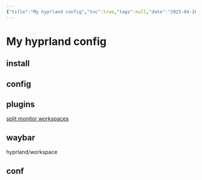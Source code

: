 ```yaml
---
{"title":"My hyprland config","toc":true,"tags":null,"date":"2025-04-26","dg-publish":true,"permalink":"/wiki/code/hyprland/","dgPassFrontmatter":true,"noteIcon":"","created":"2025-04-26T14:14:49.988+08:00"}
---
```



# My hyprland config

## install

## config

## plugins

[split monitor workspaces](https://github.com/Duckonaut/split-monitor-workspaces)

## waybar

hyprland/workspace

## conf
